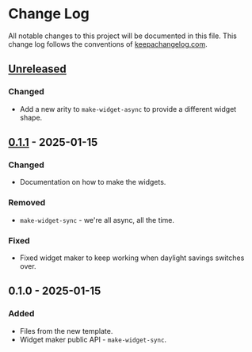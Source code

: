 # Change Log
All notable changes to this project will be documented in this file. This change log follows the conventions of [keepachangelog.com](http://keepachangelog.com/).

## [Unreleased]
### Changed
- Add a new arity to `make-widget-async` to provide a different widget shape.

## [0.1.1] - 2025-01-15
### Changed
- Documentation on how to make the widgets.

### Removed
- `make-widget-sync` - we're all async, all the time.

### Fixed
- Fixed widget maker to keep working when daylight savings switches over.

## 0.1.0 - 2025-01-15
### Added
- Files from the new template.
- Widget maker public API - `make-widget-sync`.

[Unreleased]: https://github.com/letsbuilda/imsosorrybutinparentheses/compare/0.1.1...HEAD
[0.1.1]: https://github.com/letsbuilda/imsosorrybutinparentheses/compare/0.1.0...0.1.1
